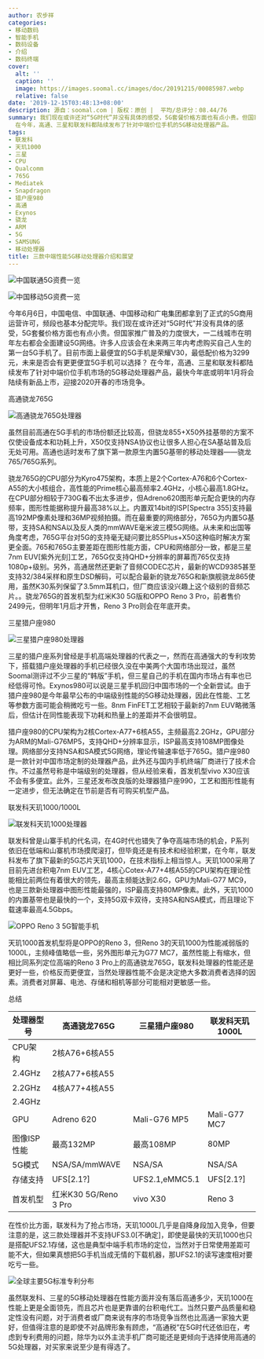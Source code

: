 ```yaml
---
author: 农步祥
categories:
- 移动数码
- 智能手机
- 数码设备
- 介绍
- 数码终端
cover:
  alt: ''
  caption: ''
  image: https://images.soomal.cc/images/doc/20191215/00085987.webp
  relative: false
date: '2019-12-15T03:48:13+08:00'
description: 源自：soomal.com | 版权：原创 |  平均/总评分：08.44/76
summary: 我们现在或许还对“5G时代”并没有具体的感受，5G套餐价格方面也有点小贵。但国家推广普及的力度很大，一二线城市在明年左右都会全面建设5G网络，未来是否会有更更便宜5G手机可以选择？
  在今年，高通、三星和联发科都陆续发布了针对中端价位手机的5G移动处理器产品。
tags:
- 联发科
- 天玑1000
- 三星
- CPU
- Qualcomm
- 765G
- Mediatek
- Snapdragon
- 猎户座980
- 高通
- Exynos
- 骁龙
- ARM
- 5G
- SAMSUNG
- 移动处理器
title: 三款中端性能5G移动处理器介绍和展望
---
```


![中国联通5G资费一览](https://images.soomal.cc/images/doc/20191215/00085983_01.webp)



![中国移动5G资费一览](https://images.soomal.cc/images/doc/20191215/00085984_01.webp)



今年6月6日，中国电信、中国联通、中国移动和广电集团都拿到了正式的5G商用运营许可，频段也基本分配完毕。我们现在或许还对“5G时代”并没有具体的感受，5G套餐价格方面也有点小贵。但国家推广普及的力度很大，一二线城市在明年左右都会全面建设5G网络。许多人应该会在未来两三年内考虑购买自己人生的第一台5G手机了。目前市面上最便宜的5G手机是荣耀V30，最低配价格为3299元，未来是否会有更更便宜5G手机可以选择？ 在今年，高通、三星和联发科都陆续发布了针对中端价位手机市场的5G移动处理器产品，最快今年底或明年1月将会陆续有新品上市，迎接2020开春的市场竞争。



高通骁龙765G



![高通骁龙765G处理器](https://images.soomal.cc/images/doc/20191215/00085985.webp)



虽然目前高通在5G手机的市场份额还比较高，但骁龙855+X50外挂基带的方案不仅使设备成本和功耗上升，X50仅支持NSA协议也让很多人担心在SA基站普及后无处可用。高通也适时发布了旗下第一款原生内置5G基带的移动处理器――骁龙765/765G系列。



骁龙765G的CPU部分为Kyro475架构，本质上是2个Cortex-A76和6个Cortex-A55的大小核组合，高性能的Prime核心最高频率2.4GHz，小核心最高1.8GHz。在CPU部分相较于730G看不出太多进步，但Adreno620图形单元配合更快的内存频率，图形性能据称提升最高38%以上。内置双14bit的ISP[Spectra 355]支持最高192MP像素处理和36MP视频拍摄。而在最重要的网络部分，765G为内置5G基带，支持SA和NSA以及反人类的mmWAVE毫米波三模5G网络。从未来和出国等角度考虑，765G平台对5G的支持毫无疑问要比855Plus+X50这种临时解决方案更全面。765和765G主要差距在图形性能方面，CPU和网络部分一致，都是三星7nm EUV[紫外光刻]工艺，765G仅支持QHD+分辨率的屏幕而765仅支持1080p+级别。另外，高通居然还更新了音频CODEC芯片，最新的WCD9385甚至支持32/384采样和原生DSD解码，可以配合最新的骁龙765G和新旗舰骁龙865使用，虽然K30系列保留了3.5mm耳机口，但厂商应该没兴趣上这个级别的音频芯片。。骁龙765G的首发机型为红米K30 5G版和OPPO Reno 3 Pro，前者售价2499元，但明年1月后才开售，Reno 3 Pro则会在年底开卖。



三星猎户座980



![三星猎户座980处理器](https://images.soomal.cc/images/doc/20191215/00085986.webp)



三星的猎户座系列曾经是手机高端处理器的代表之一，然而在高通强大的专利攻势下，搭载猎户座处理器的手机已经很久没在中美两个大国市场出现过，虽然Soomal测评过不少三星的“韩版”手机，但三星自己的手机在国内市场占有率也已经低得可怜。Exynos980可以说是三星手机回归中国市场的一个全新尝试。由于猎户座980是今年最早公布的中端级别性能的5G移动处理器，因此在性能、工艺等参数方面可能会稍微吃亏一些。8nm FinFET工艺相较于最新的7nm EUV略微落后，但估计在同性能表现下功耗和热量上的差距并不会很明显。



猎户座980的CPU架构为2核Cortex-A77+6核A55，主频最高2.2GHz，GPU部分为ARM的Mali-G76MP5，支持QHD+分辨率显示，ISP最高支持108MP图像处理。网络部分支持NSA和SA模式5G网络，理论传输速率低于765G。猎户座980是一款针对中国市场定制的处理器产品，此外还与国内手机终端厂商进行了技术合作。不过虽然号称是中端级别的处理器，但从经验来看，首发机型vivo X30应该不会有多便宜。此外，三星还发布改良版的处理器猎户座990，工艺和图形性能有一定进步，但无法确定在节前是否有可购买机型产品。



联发科天玑1000/1000L



![联发科天玑1000处理器](https://images.soomal.cc/images/doc/20191215/00085987.webp)



联发科曾是山寨手机的代名词，在4G时代也错失了争夺高端市场的机会，P系列依旧在低端和山寨机市场摸爬滚打，但毕竟还是有技术和经验积累，在今年，联发科发布了旗下最新的5G芯片天玑1000，在技术指标上相当惊人。天玑1000采用了目前先进台积电7nm EUV工艺，4核心Cotex-A77+4核A55的CPU架构在理论性能相比前两位有着很大的领先，最高主频能达到2.6G，GPU为Mali-G77 MC9，也是三款新处理器中图形性能最强的，ISP最高支持80MP像素。此外，天玑1000的内置基带也是最快的一个，支持5G双卡双待，支持SA和NSA模式，而且理论下载速率最高4.5Gbps。



![OPPO Reno 3 5G智能手机](https://images.soomal.cc/images/doc/20191215/00085988.webp)



天玑1000首发机型将是OPPO的Reno 3，但Reno 3的天玑1000为性能减弱版的1000L，主频峰值略低一些，另外图形单元为G77 MC7，虽然性能上有缩水，但相比同系列定位高端的Reno 3 Pro上的高通骁龙765G，联发科处理器的性能还是更好一些，价格反而更便宜，当然处理器性能不会是决定绝大多数消费者选择的因素。消费者对屏幕、电池、存储和相机等部分可能相对更敏感一些。



总结



| 处理器型号 | 高通骁龙765G | 三星猎户座980 | 联发科天玑1000L |
| --- | --- | --- | --- |
| CPU架构 | 2核A76+6核A55
2.4GHz | 2核A77+6核A55
2.2GHz | 4核A77+4核A55
2.4GHz |
| GPU | Adreno 620 | Mali-G76 MP5 | Mali-G77 MC7 |
| 图像ISP性能 | 最高132MP | 最高108MP | 80MP |
| 5G模式 | NSA/SA/mmWAVE | NSA/SA | NSA/SA |
| 存储支持 | UFS[2.1?] | UFS2.1,eMMC5.1 | UFS[2.1?] |
| 首发机型 | 红米K30 5G/Reno 3 Pro | vivo X30 | Reno 3 |



在性价比方面，联发科为了抢占市场，天玑1000L几乎是自降身段加入竞争，但要注意的是，这三款处理器并不支持UFS3.0[不确定]，即使是最快的天玑1000也只是搭配UFS2.1存储，这也是典型中端手机市场的定位，当然对于日常使用差距可能不大，但如果真想把5G手机当成无情的下载机器，那UFS2.1的读写速度相对要吃亏一些。



![全球主要5G标准专利分布](https://images.soomal.cc/images/doc/20190201/00079930.webp)



虽然联发科、三星的5G移动处理器在性能方面并没有落后高通多少，天玑1000在性能上更是全面领先，而且芯片也是更靠谱的台积电代工。当然只要产品质量和稳定性没有问题，对于消费者或厂商来说有序的市场竞争当然也比高通一家独大更好，但值得注意的是即使不对品牌形象有顾虑，“高通税”在5G时代还依旧在，考虑到专利费用的问题，除华为以外主流手机厂商可能还是更倾向于选择使用高通的5G处理器，对买家来说至少是有得选了。